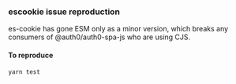 ### escookie issue reproduction

es-cookie has gone ESM only as a minor version, which breaks any consumers of @auth0/auth0-spa-js who are using CJS.

#### To reproduce

`yarn test`
